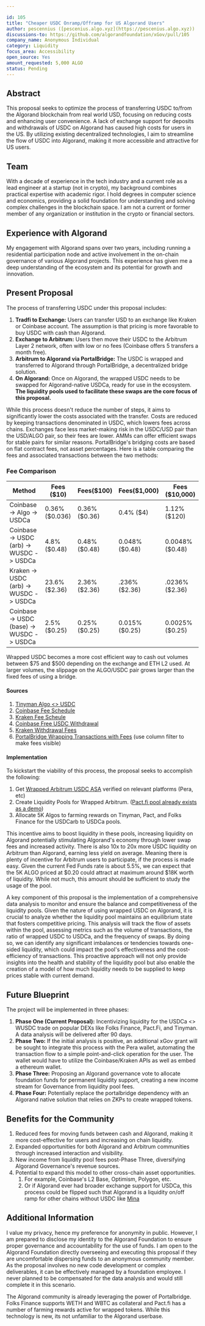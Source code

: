 ```yaml
---

id: 105  
title: "Cheaper USDC Onramp/Offramp for US Algorand Users" 
author: pescennius ([pescenius.algo.xyz](https://pescenius.algo.xyz))
discussions-to: https://github.com/algorandfoundation/xGov/pull/105
company_name: Anonymous Individual
category: Liquidity
focus_area: Accessibility
open_source: Yes
amount_requested: 5,000 ALGO  
status: Pending  
---
```


## Abstract

This proposal seeks to optimize the process of transferring USDC to/from the Algorand blockchain from real world USD, focusing on reducing costs and enhancing user convenience. A lack of exchange support for deposits and withdrawals of USDC on Algorand has caused high costs for users in the US. By utilizing existing decentralized technologies, I aim to streamline the flow of USDC into Algorand, making it more accessible and attractive for US users.

## Team

With a decade of experience in the tech industry and a current role as a lead engineer at a startup (not in crypto), my background combines practical expertise with academic rigor. I hold degrees in computer science and economics, providing a solid foundation for understanding and solving complex challenges in the blockchain space. I am not a current or former member of any organization or institution in the crypto or financial sectors.

## Experience with Algorand

My engagement with Algorand spans over two years, including running a residential participation node and active involvement in the on-chain governance of various Algorand projects. This experience has given me a deep understanding of the ecosystem and its potential for growth and innovation.

## Present Proposal

The process of transferring USDC under this proposal includes:

1. **Tradfi to Exchange:** Users can transfer USD to an exchange like Kraken or Coinbase account. The assumption is that pricing is more favorable to buy USDC with cash than Algorand.
2. **Exchange to Arbitrum:** Users then move their USDC to the Arbitrum Layer 2 network, often with low or no fees (Coinbase offers 5 transfers a month free).
3. **Arbitrum to Algorand via PortalBridge:** The USDC is wrapped and transferred to Algorand through PortalBridge, a decentralized bridge solution.
4. **On Algorand:** Once on Algorand, the wrapped USDC needs to be swapped for Algorand-native USDCa, ready for use in the ecosystem. **The liquidity pools used to facilitate these swaps are the core focus of this proposal.**

While this process doesn't reduce the number of steps, it aims to significantly lower the costs associated with the transfer. Costs are reduced by keeping transactions denominated in USDC, which lowers fees across chains. Exchanges face less market-making risk in the USDC/USD pair than the USD/ALGO pair, so their fees are lower. AMMs can offer efficient swaps for stable pairs for similar reasons. PortalBridge's bridging costs are based on flat contract fees, not asset percentages.  Here is a table comparing the fees and associated transactions between the two methods:

### Fee Comparison

| Method                                    | Fees ($10)     | Fees($100)    | Fees($1,000)   | Fees ($10,000)  |
|-------------------------------------------|----------------|---------------|----------------|-----------------|
| Coinbase -> Algo -> USDCa                 | 0.36% ($0.036) | 0.36% ($0.36) | 0.4% ($4)      | 1.12% ($120)    |
| Coinbase -> USDC (arb) -> WUSDC -> USDCa  | 4.8% ($0.48)   | 0.48% ($0.48) | 0.048% ($0.48) | 0.0048% ($0.48) |
| Kraken -> USDC (arb) -> WUSDC -> USDCa    | 23.6% ($2.36)  | 2.36% ($2.36) | .236% ($2.36)  | .0236% ($2.36)  |
| Coinbase -> USDC (base) -> WUSDC -> USDCa | 2.5% ($0.25)   | 0.25% ($0.25) | 0.015% ($0.25) | 0.0025% ($0.25) |

Wrapped USDC becomes a more cost efficient way to cash out volumes between $75 and $500 depending on the exchange and ETH L2 used. At larger volumes, the slippage on the ALGO/USDC pair grows larger than the fixed fees of using a bridge.

#### Sources

1. [Tinyman Algo <> USDC](https://app.tinyman.org/#/swap?asset_in=31566704&asset_out=0)
2. [Coinbase Fee Schedule](https://pro.coinbase.com/fees)
3. [Kraken Fee Scheule](https://www.kraken.com/features/fee-schedule)
4. [Coinbase Free USDC Withdrawal](https://www.coinbase.com/blog/increasing-access-to-usdc-internationally-commission-free-trading)
5. [Kraken Withdrawal Fees](https://support.kraken.com/hc/en-us/articles/360000767986-Cryptocurrency-withdrawal-fees-and-minimums)
6. [PortalBridge Wrapping Transactions with Fees](https://arbiscan.io/advanced-filter?fadd=0x0b2402144bb366a632d14b83f244d2e0e21bd39c&tadd=0x0b2402144bb366a632d14b83f244d2e0e21bd39c&txntype=0&mtd=0x9981509f%7eWrap+And+Transfer+ETH) (use column filter to make fees visible)


#### Implementation
To kickstart the viability of this process, the proposal seeks to accomplish the following:

1. Get [Wrapped Arbitrum USDC ASA](https://algoexplorer.io/asset/1272612695) verified on relevant platforms (Pera, etc)
3. Create Liquidity Pools for Wrapped Arbitrum. ([Pact.fi pool already exists as a demo](https://app.pact.fi/add-liquidity/1272627605))
2. Allocate 5K Algos to farming rewards on Tinyman, Pact, and Folks Finance for the USDCarb to USDCa pools.


This incentive aims to boost liquidity in these pools, increasing liquidity on Algorand potentially stimulating Algorand's economy through lower swap fees and increased activity. There is also 10x to 20x more USDC liquidity on Arbitrum than Algorand, earning less yield on average. Meaning there is plenty of incentive for Arbitrum users to participate, if the process is made easy. Given the current Fed Funds rate is about 5.5%, we can expect that the 5K ALGO priced at $0.20 could attract at maximum around $18K worth of liquidity. While not much, this amount should be sufficient to study the usage of the pool. 

A key component of this proposal is the implementation of a comprehensive data analysis to monitor and ensure the balance and competitiveness of the liquidity pools. Given the nature of using wrapped USDC on Algorand, it is crucial to analyze whether the liquidity pool maintains an equilibrium state that fosters competitive pricing. This analysis will track the flow of assets within the pool, assessing metrics such as the volume of transactions, the ratio of wrapped USDC to USDCa, and the frequency of swaps. By doing so, we can identify any significant imbalances or tendencies towards one-sided liquidity, which could impact the pool's effectiveness and the cost-efficiency of transactions. This proactive approach will not only provide insights into the health and stability of the liquidity pool but also enable the creation of a model of how much liquidity needs to be supplied to keep prices stable with current demand.

## Future Blueprint

The project will be implemented in three phases:

1. **Phase One (Current Proposal):** Incentivizing liquidity for the USDCa <> WUSDC trade on popular DEXs like Folks Finance, Pact.Fi, and Tinyman. A data analysis will be delivered after 90 days.
2. **Phase Two:** If the initial analysis is positive, an additional xGov grant will be sought to integrate this process with the Pera wallet, automating the transaction flow to a simple point-and-click operation for the user. The wallet would have to utilize the Coinbase/Kraken APIs as well as embed a ethereum wallet.
3. **Phase Three:** Proposing an Algorand governance vote to allocate foundation funds for permanent liquidity support, creating a new income stream for Governance from liquidity pool fees.
4. **Phase Four:** Potentially replace the portalbridge dependency with an Algorand native solution that relies on ZKPs to create wrapped tokens.

## Benefits for the Community

1. Reduced fees for moving funds between cash and Algorand, making it more cost-effective for users and increasing on chain liquidity.
2. Expanded opportunities for both Algorand and Arbitrum communities through increased interaction and visibility.
3. New income from liquidity pool fees post-Phase Three, diversifying Algorand Governance's revenue sources.
4. Potential to expand this model to other cross-chain asset opportunities.
   1. For example, Coinbase's L2 Base, Optimism, Polygon, etc. 
   2. Or if Algorand ever had broader exchange support for USDCa, this process could be flipped such that Algorand is a liquidity on/off ramp for other chains without USDC like [Mina](https://minaprotocol.com/)

## Additional Information

I value my privacy, hence my preference for anonymity in public. However, I am prepared to disclose my identity to the Algorand Foundation to ensure proper governance and accountability for the use of funds. I am open to the Algorand Foundation directly overseeing and executing this proposal if they are uncomfortable dispersing funds to an anonymous community member. As the proposal involves no new code development or complex deliverables, it can be effectively managed by a foundation employee. I never planned to be compensated for the data analysis and would still complete it in this scenario.

The Algorand community is already leveraging the power of Portalbridge. Folks Finance supports WETH and WBTC as collateral and Pact.fi has a number of farming rewards active for wrapped tokens. While this technology is new, its not unfamiliar to the Algorand userbase. 